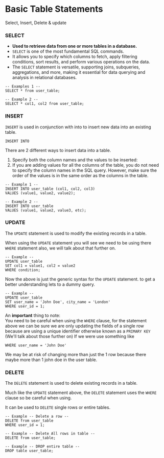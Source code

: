 # Basic Table Statements
Select, Insert, Delete & update

### SELECT

- __Used to retrieve data from one or more tables in a database.__
- `SELECT` is one of the most fundamental SQL commands.
- It allows you to specify which columns to fetch, apply filtering conditions, sort results, and perform various operations on the data. 
- The `SELECT` statement is versatile, supporting joins, subqueries, aggregations, and more, making it essential for data querying and analysis in relational databases.

```
-- Examples 1 --
SELECT * from user_table;

-- Example 2 -- 
SELECT * col1, col2 from user_table;
```

### INSERT

`INSERT` is used in conjunction with into to insert new data into an existing table.
```
INSERT INTO
```
There are 2 different ways to insert data into a table.

1. Specify both the column names and the values to be inserted:
2. If you are adding values for all the columns of the table, you do not need to specify the column names in the SQL query. However, make sure the order of the values is in the same order as the columns in the table. 
```
-- Example 1 -- 
INSERT INTO user_table (col1, col2, col3)
VALUES (value1, value2, value2);

-- Example 2 -- 
INSERT INTO user_table
VALUES (value1, value2, value3, etc);
```
### UPDATE
The `UPDATE` statement is used to modify the existing records in a table.

When using the `UPDATE` statement you will see we need to be using there `WHERE` statement also, we will talk about that further on.

```
-- Example --
UPDATE user_table
SET col1 = value1, col2 = value2 
WHERE condition;
```
Now the above is just the generic syntax for the `UPDATE` statement. to get a better understanding lets to a dummy query.
```
-- Example --
UPDATE user_table
SET user_name = 'John Doe', city_name = 'London'
WHERE user_id = 1;
```
An __important__ thing to note:  
You need to be careful when using the `WHERE` clause, for the statement above we can be sure we are only updating the fields of a single row because are using a unique identifier otherwise known as a `PRIMARY KEY` (We'll talk about those further on) If we were use something like
```
WHERE user_name = 'John Doe'
```
We may be at risk of changing more than just the 1 row because there maybe more than 1 john doe in the user table.
### DELETE
The `DELETE` statement is used to delete existing records in a table.  

Much like the `UPDATE` statement above, the `DELETE` statement uses the `WHERE` clause so be careful when using.

It can be used to `DELETE` single rows or entire tables.
```
-- Example -- Delete a row --
DELETE from user_table
WHERE user_id = 1;

-- Example -- Delete All rows in table --
DELETE from user_table;

-- Example -- DROP entire table --
DROP table user_table;
